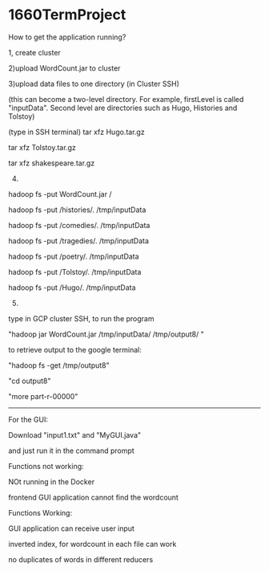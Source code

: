 # 1660TermProject

How to get the application running?

1, create cluster


2)upload WordCount.jar to cluster

3)upload data files to one directory (in Cluster SSH) 

(this can become a two-level directory. For example,  firstLevel is called  "inputData". Second level are directories such as Hugo, Histories and Tolstoy)

(type in SSH terminal)
tar xfz Hugo.tar.gz

tar xfz Tolstoy.tar.gz

tar xfz shakespeare.tar.gz


4)
hadoop fs -put WordCount.jar /


hadoop fs -put /histories/. /tmp/inputData

hadoop fs -put /comedies/. /tmp/inputData

hadoop fs -put /tragedies/. /tmp/inputData

hadoop fs -put /poetry/. /tmp/inputData

hadoop fs -put /Tolstoy/. /tmp/inputData

hadoop fs -put /Hugo/. /tmp/inputData



5)
type in GCP cluster SSH, to run the program

"hadoop jar WordCount.jar /tmp/inputData/ /tmp/output8/ "


to retrieve output to the google terminal:

"hadoop fs -get /tmp/output8"


"cd output8"

"more part-r-00000"


--------------------------------
For the GUI:

Download "input1.txt" and "MyGUI.java"

and just run it in the command prompt



Functions not working:

NOt running in the Docker

frontend GUI application cannot find the wordcount


Functions Working:

GUI application can receive user input

inverted index, for wordcount in each file can work

no duplicates of words in different reducers


